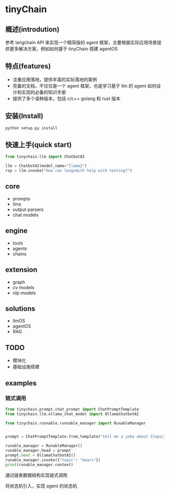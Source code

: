 # tinyChain
## 概述(introdution)
参考 langchain API 来实现一个精简版的 agent 框架，主要根据实际应用场景提供更多解决方案，例如如何基于 tinyChain 搭建 agentOS 


## 特点(features)
- 注重应用落地，提供丰富的实际落地的案例
- 完备的文档，不仅仅是一个 agent 框架，也是学习基于 llm 的 agent 如何设计和实现的必备的知识手册
- 提供了多个语种版本，包括 c/c++ golang 和 rust 版本

## 安装(Install)
```
python setup.py install
```

## 快速上手(quick start)
```python
from tinychain.llm import ChatbotAI

llm = ChatbotAI(model_name="llama2")
rsp = llm.invoke("how can langsmith help with testing?")
```

## core
- prompts
- llms
- output parsers
- chat models


## engine
- tools
- agents
- chains

## extension
- graph
- cv models
- nlp models

## solutions
- llmOS
- agentOS
- RAG


## TODO
- 模块化
- 基础设施搭建

## examples

### 链式调用
```python 
from tinychain.prompt.chat_prompt import ChatPromptTemplate
from tinychain.llm.ollama_chat_model import OllamaChatbotAI

from tinychain.runnable.runnable_manager import RunableManager


prompt = ChatPromptTemplate.from_template("tell me a joke about {topic}")

runable_manager = RunableManager()
runable_manager.head = prompt
prompt.next = OllamaChatbotAI()
runable_manager.invoke({"topic": "bears"})
print(runable_manager.context)
```

通过链表数据结构实现链式调用

将状态机引入，实现 agent 的状态机